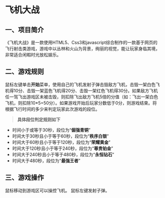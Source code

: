 # 飞机大战

## 一、项目简介

《飞机大战》是一款使用HTML5、Css3和javascript综合制作的一款基于网页的飞行射击类游戏，游戏中以丛林和火山为背景，绚丽的视觉，能让玩家身临其境，非常适合闲暇时光放松娱乐。

## 二、游戏规则

鼠标左键单击**开始**菜单，使用自己的飞机发射子弹击毁敌方飞机，击毁一架白色飞机得10分、击毁一架蓝色飞机得20分、击毁一架红色飞机得30分。如果敌方飞机任一驾飞出游戏区未被击毁，则扣除飞出敌方飞机5倍的分值（如：飞出一架白色飞机，则扣除10*5=50分）。如果游戏开始后玩家分数低于0分，则游戏结束。将根据飞行时间的多少来判定玩家此次游戏的段位。

> **具体段位判定规则如下**

+ 时间小于或等于30秒，段位为“**倔强青铜**”
+ 时间大于30秒且小于等于60秒，段位为“**秩序白银**”
+ 时间大于60秒且小于等于120秒，段位为“**荣耀黄金**”
+ 时间大于120秒且小于等于240秒，段位为“**尊贵铂金**”
+ 时间大于240秒且小于等于480秒，段位为“**永恒钻石**”
+ 时间大于480秒，段位为“**最强王者**”

## 三、游戏操作
 
鼠标移动到游戏区可以操控飞机。
鼠标左键发射子弹。
